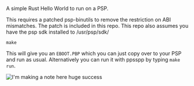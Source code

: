 A simple Rust Hello World to run on a PSP.

This requires a patched psp-binutils to remove the restriction on ABI mismatches. The patch is included in this repo. This repo also assumes you have the psp sdk installed to /usr/psp/sdk/

```
make
```

This will give you an `EBOOT.PBP` which you can just copy over to your PSP and run as usual. Alternatively you can run it with ppsspp by typing `make run`.

![I'm making a note here huge success](https://i.imgur.com/gUObVat.png)
